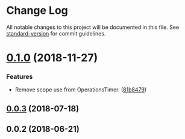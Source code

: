 # Change Log

All notable changes to this project will be documented in this file. See [standard-version](https://github.com/conventional-changelog/standard-version) for commit guidelines.

<a name="0.1.0"></a>
# [0.1.0](https://github.com/derekgreer/chronicle/compare/v0.0.3...v0.1.0) (2018-11-27)


### Features

* Remove scope use from OperationsTimer. ([81b8479](https://github.com/derekgreer/chronicle/commit/81b8479))



<a name="0.0.3"></a>
## [0.0.3](https://github.com/derekgreer/chronicle/compare/v0.0.2...v0.0.3) (2018-07-18)



<a name="0.0.2"></a>
## 0.0.2 (2018-06-21)
